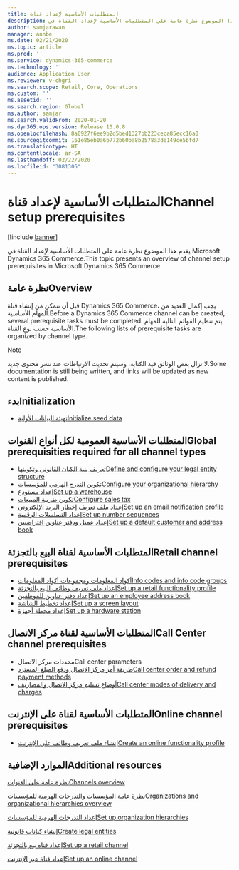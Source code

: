 ```yaml
---
title: المتطلبات الأساسية‬ لإعداد قناة
description: يقدم هذا الموضوع نظرة عامة على المتطلبات الأساسية لإعداد القناة في Microsoft Dynamics 365 Commerce.
author: samjarawan
manager: annbe
ms.date: 02/21/2020
ms.topic: article
ms.prod: ''
ms.service: dynamics-365-commerce
ms.technology: ''
audience: Application User
ms.reviewer: v-chgri
ms.search.scope: Retail, Core, Operations
ms.custom: ''
ms.assetid: ''
ms.search.region: Global
ms.author: samjar
ms.search.validFrom: 2020-01-20
ms.dyn365.ops.version: Release 10.0.8
ms.openlocfilehash: 8a0927f6ee9b2d5bed1327bb223ceca85ecc16a0
ms.sourcegitcommit: 161e85eb0a6b772b60ba8b2578a3de149ce5bfd7
ms.translationtype: HT
ms.contentlocale: ar-SA
ms.lasthandoff: 02/22/2020
ms.locfileid: "3081305"
---
```

# <a name="channel-setup-prerequisites"></a><span data-ttu-id="77904-103">المتطلبات الأساسية‬ لإعداد قناة</span><span class="sxs-lookup"><span data-stu-id="77904-103">Channel setup prerequisites</span></span>


[!include [banner](includes/banner.md)]

<span data-ttu-id="77904-104">يقدم هذا الموضوع نظرة عامة على المتطلبات الأساسية لإعداد القناة في Microsoft Dynamics 365 Commerce.</span><span class="sxs-lookup"><span data-stu-id="77904-104">This topic presents an overview of channel setup prerequisites in Microsoft Dynamics 365 Commerce.</span></span>

## <a name="overview"></a><span data-ttu-id="77904-105">نظرة عامة</span><span class="sxs-lookup"><span data-stu-id="77904-105">Overview</span></span>

<span data-ttu-id="77904-106">قبل أن تتمكن من إنشاء قناة Dynamics 365 Commerce، يجب إكمال العديد من المهام الأساسية.</span><span class="sxs-lookup"><span data-stu-id="77904-106">Before a Dynamics 365 Commerce channel can be created, several prerequisite tasks must be completed.</span></span> <span data-ttu-id="77904-107">يتم تنظيم القوائم التالية للمهام الأساسية حسب نوع القناة.</span><span class="sxs-lookup"><span data-stu-id="77904-107">The following lists of prerequisite tasks are organized by channel type.</span></span>

> [!NOTE]
> <span data-ttu-id="77904-108">لا تزال بعض الوثائق قيد الكتابة، وسيتم تحديث الارتباطات عند نشر محتوى جديد.</span><span class="sxs-lookup"><span data-stu-id="77904-108">Some documentation is still being written, and links will be updated as new content is published.</span></span>

## <a name="initialization"></a><span data-ttu-id="77904-109">بدء</span><span class="sxs-lookup"><span data-stu-id="77904-109">Initialization</span></span>

- [<span data-ttu-id="77904-110">تهيئة البيانات الأولية</span><span class="sxs-lookup"><span data-stu-id="77904-110">Initialize seed data</span></span>](enable-configure-retail-functionality.md)

## <a name="global-prerequisities-required-for-all-channel-types"></a><span data-ttu-id="77904-111">المتطلبات الأساسية العمومية لكل أنواع القنوات</span><span class="sxs-lookup"><span data-stu-id="77904-111">Global prerequisities required for all channel types</span></span>

- [<span data-ttu-id="77904-112">تعريف بنية الكيان القانوني وتكوينها</span><span class="sxs-lookup"><span data-stu-id="77904-112">Define and configure your legal entity structure</span></span>](channels-legal-entities.md) 
- [<span data-ttu-id="77904-113">تكوين التدرج الهرمي للمؤسسات</span><span class="sxs-lookup"><span data-stu-id="77904-113">Configure your organizational hierarchy</span></span>](channels-org-hierarchies.md)
- [<span data-ttu-id="77904-114">إعداد مستودع</span><span class="sxs-lookup"><span data-stu-id="77904-114">Set up a warehouse</span></span>](channels-setup-warehouse.md)
- [<span data-ttu-id="77904-115">تكوين ضريبة المبيعات</span><span class="sxs-lookup"><span data-stu-id="77904-115">Configure sales tax</span></span>](https://docs.microsoft.com/dynamics365/finance/general-ledger/indirect-taxes-overview?toc=/dynamics365/commerce/toc.json)
- [<span data-ttu-id="77904-116">إعداد ملف تعريف إخطار البريد الإلكتروني</span><span class="sxs-lookup"><span data-stu-id="77904-116">Set up an email notification profile</span></span>](email-notification-profiles.md)
- [<span data-ttu-id="77904-117">إعداد التسلسلات الرقمية</span><span class="sxs-lookup"><span data-stu-id="77904-117">Set up number sequences</span></span>](https://docs.microsoft.com/dynamics365/fin-ops-core/fin-ops/organization-administration/number-sequence-overview?toc=/dynamics365/commerce/toc.json)
- [<span data-ttu-id="77904-118">إعداد عميل ودفتر عناوين افتراضيين</span><span class="sxs-lookup"><span data-stu-id="77904-118">Set up a default customer and address book</span></span>](default-customer.md)
<!--
- [Configure commerce parameters](commerce-parameters.md)
-->

## <a name="retail-channel-prerequisites"></a><span data-ttu-id="77904-119">المتطلبات الأساسية‬ لقناة البيع بالتجزئة</span><span class="sxs-lookup"><span data-stu-id="77904-119">Retail channel prerequisites</span></span>

- [<span data-ttu-id="77904-120">أكواد المعلومات ومجموعات أكواد المعلومات</span><span class="sxs-lookup"><span data-stu-id="77904-120">Info codes and info code groups</span></span>](info-codes-retail.md)
- [<span data-ttu-id="77904-121">إعداد ملف تعريف وظائف البيع بالتجزئة</span><span class="sxs-lookup"><span data-stu-id="77904-121">Set up a retail functionality profile</span></span>](retail-functionality-profile.md)
- [<span data-ttu-id="77904-122">إعداد دفتر عناوين للموظفين</span><span class="sxs-lookup"><span data-stu-id="77904-122">Set up an employee address book</span></span>](new-address-book.md)
- [<span data-ttu-id="77904-123">إعداد تخطيط الشاشة</span><span class="sxs-lookup"><span data-stu-id="77904-123">Set up a screen layout</span></span>](pos-screen-layouts.md)
- [<span data-ttu-id="77904-124">إعداد محطة أجهزة</span><span class="sxs-lookup"><span data-stu-id="77904-124">Set up a hardware station</span></span>](retail-hardware-station-configuration-installation.md)

## <a name="call-center-channel-prerequisites"></a><span data-ttu-id="77904-125">المتطلبات الأساسية لقناة مركز الاتصال</span><span class="sxs-lookup"><span data-stu-id="77904-125">Call Center channel prerequisites</span></span>

- <span data-ttu-id="77904-126">محددات مركز الاتصال</span><span class="sxs-lookup"><span data-stu-id="77904-126">Call center parameters</span></span>
- [<span data-ttu-id="77904-127">طريقة أمر مركز الاتصال ودفع المبلغ المسترد</span><span class="sxs-lookup"><span data-stu-id="77904-127">Call center order and refund payment methods</span></span>](work-with-payments.md)
- [<span data-ttu-id="77904-128">أوضاع تسليم مركز الاتصال والمصاريف</span><span class="sxs-lookup"><span data-stu-id="77904-128">Call center modes of delivery and charges</span></span>](configure-call-center-delivery.md)

## <a name="online-channel-prerequisites"></a><span data-ttu-id="77904-129">المتطلبات الأساسية لقناة على الإنترنت</span><span class="sxs-lookup"><span data-stu-id="77904-129">Online channel prerequisites</span></span>

- [<span data-ttu-id="77904-130">إنشاء ملف تعريف وظائف على الإنترنت</span><span class="sxs-lookup"><span data-stu-id="77904-130">Create an online functionality profile</span></span>](online-functionality-profile.md)

## <a name="additional-resources"></a><span data-ttu-id="77904-131">الموارد الإضافية</span><span class="sxs-lookup"><span data-stu-id="77904-131">Additional resources</span></span>

[<span data-ttu-id="77904-132">نظرة عامة على القنوات</span><span class="sxs-lookup"><span data-stu-id="77904-132">Channels overview</span></span>](channels-overview.md)

[<span data-ttu-id="77904-133">نظرة عامة المؤسسات والتدرجات الهرمية للمؤسسات</span><span class="sxs-lookup"><span data-stu-id="77904-133">Organizations and organizational hierarchies overview</span></span>](../fin-ops-core/fin-ops/organization-administration/organizations-organizational-hierarchies.md?toc=/dynamics365/commerce/toc.json)

[<span data-ttu-id="77904-134">إعداد التدرجات الهرمية للمؤسسات</span><span class="sxs-lookup"><span data-stu-id="77904-134">Set up organization hierarchies</span></span>](channels-org-hierarchies.md)

[<span data-ttu-id="77904-135">إنشاء كيانات قانونية</span><span class="sxs-lookup"><span data-stu-id="77904-135">Create legal entities</span></span>](channels-legal-entities.md)

[<span data-ttu-id="77904-136">إعداد قناة بيع بالتجزئة</span><span class="sxs-lookup"><span data-stu-id="77904-136">Set up a retail channel</span></span>](channel-setup-retail.md)
    
[<span data-ttu-id="77904-137">إعداد قناة عبر الإنترنت</span><span class="sxs-lookup"><span data-stu-id="77904-137">Set up an online channel</span></span>](channel-setup-online.md)
